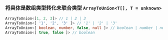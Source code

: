 
### 将具体是数组类型转化未联合类型 `ArrayToUnion<T[], T = unknown>`


``` typescript
ArrayToUnion<[1, 2, 3]> // 1 | 2 | 3
ArrayToUnion<[ '1', '2', '3' ]> // '1' | '2' | '3'
ArrayToUnion<[ boolean, number, false, null ]> // boolean | number | null
ArrayToUnion<[ true, false ]> // boolean
```

			